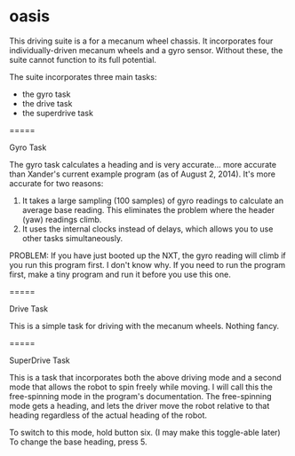 oasis
=====

This driving suite is a for a mecanum wheel chassis. It incorporates four individually-driven mecanum wheels and a gyro sensor. Without these, the suite cannot function to its full potential.

The suite incorporates three main tasks:
- the gyro task
- the drive task
- the superdrive task

=====

Gyro Task

The gyro task calculates a heading and is very accurate... more accurate than Xander's current example program (as of August 2, 2014). It's more accurate for two reasons:
1. It takes a large sampling (100 samples) of gyro readings to calculate an average base reading. This eliminates the problem where the header (yaw) readings climb.
2. It uses the internal clocks instead of delays, which allows you to use other tasks simultaneously.

PROBLEM: If you have just booted up the NXT, the gyro reading will climb if you run this program first. I don't know why. If you need to run the program first, make a tiny program and run it before you use this one.

=====

Drive Task

This is a simple task for driving with the mecanum wheels. Nothing fancy.

=====

SuperDrive Task

This is a task that incorporates both the above driving mode and a second mode that allows the robot to spin freely while moving. I will call this the free-spinning mode in the program's documentation. The free-spinning mode gets a heading, and lets the driver move the robot relative to that heading regardless of the actual heading of the robot. 

To switch to this mode, hold button six. (I may make this toggle-able later) To change the base heading, press 5.
